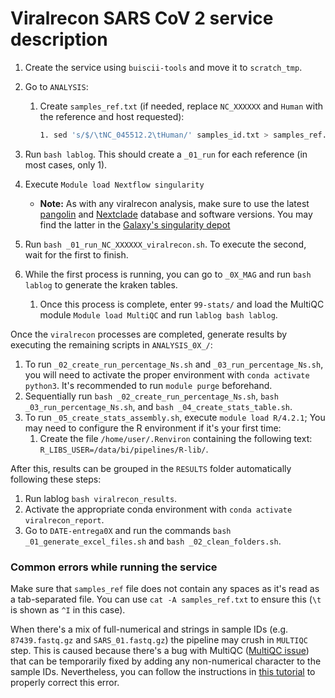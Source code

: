 # Viralrecon SARS CoV 2 service description

1. Create the service using `buiscii-tools` and move it to `scratch_tmp`.
2. Go to `ANALYSIS`:
   1. Create `samples_ref.txt` (if needed, replace `NC_XXXXXX` and `Human` with the reference and host requested):

      ```bash
      1. sed 's/$/\tNC_045512.2\tHuman/' samples_id.txt > samples_ref.txt
      ```

3. Run `bash lablog`. This should create a `_01_run` for each reference (in most cases, only 1).
4. Execute `Module load Nextflow singularity`
    * **Note:** As with any viralrecon analysis, make sure to use the latest [pangolin](https://github.com/cov-lineages/pangolin/releases) and [Nextclade](https://github.com/nextstrain/nextclade_data/blob/release/CHANGELOG.md) database and software versions. You may find the latter in the [Galaxy's singularity depot](https://depot.galaxyproject.org/singularity/)
5. Run `bash _01_run_NC_XXXXXX_viralrecon.sh`. To execute the second, wait for the first to finish.
6. While the first process is running, you can go to `_0X_MAG` and run `bash lablog` to generate the kraken tables.
   1. Once this process is complete, enter `99-stats/` and load the MultiQC module `Module load MultiQC` and run `lablog bash lablog`.

Once the `viralrecon` processes are completed, generate results by executing the remaining scripts in `ANALYSIS_0X_/`:

1. To run `_02_create_run_percentage_Ns.sh` and `_03_run_percentage_Ns.sh`, you will need to activate the proper environment with `conda activate python3`. It's recommended to run `module purge` beforehand.
2. Sequentially run `bash _02_create_run_percentage_Ns.sh`, `bash _03_run_percentage_Ns.sh`, and `bash _04_create_stats_table.sh`.
3. To run `_05_create_stats_assembly.sh`, execute `module load R/4.2.1`; You may need to configure the R environment if it's your first time:
   1. Create the file `/home/user/.Renviron` containing the following text: `R_LIBS_USER=/data/bi/pipelines/R-lib/`.

After this, results can be grouped in the `RESULTS` folder automatically following these steps:

1. Run lablog `bash viralrecon_results`.
2. Activate the appropriate conda environment with `conda activate viralrecon_report`.
3. Go to `DATE-entrega0X` and run the commands `bash _01_generate_excel_files.sh` and `bash _02_clean_folders.sh`.

### Common errors while running the service

Make sure that `samples_ref` file does not contain any spaces as it's read as a tab-separated file. You can use `cat -A samples_ref.txt` to ensure this (`\t` is shown as `^I` in this case).

When there's a mix of full-numerical and strings in sample IDs (e.g. `87439.fastq.gz` and `SARS_01.fastq.gz`) the pipeline may crush in `MULTIQC` step. This is caused because there's a bug with MultiQC ([MultiQC issue](https://github.com/nf-core/viralrecon/issues/345)) that can be temporarily fixed by adding any non-numerical character to the sample IDs. Nevertheless, you can follow the instructions in [this tutorial](https://drive.google.com/drive/u/0/folders/1-GafpZR2HVlecNaAsXIslK3aecHplD4z) to properly correct this error.